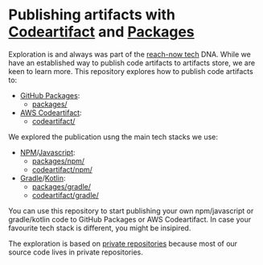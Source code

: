 # Publishing artifacts with [Codeartifact](https://aws.amazon.com/de/codeartifact/) and [Packages](https://github.com/features/packages)

Exploration is and always was part of the [reach-now tech](https://medium.com/reachnow-tech) DNA. While we have an established way to publish code artifacts to artifacts store, we are keen to learn more. This repository explores how to publish code artifacts to:
- [GitHub Packages](https://github.com/features/packages):
    - [packages/](packages/README.md)
- [AWS Codeartifact](https://aws.amazon.com/de/codeartifact/):
    - [codeartifact/](codeartifact/README.md)

We explored the publication usng the main tech stacks we use:
- [NPM](https://www.npmjs.com/)/[Javascript](https://en.wikipedia.org/wiki/JavaScript):
    - [packages/npm/](packages/npm/)
    - [codeartifact/npm/](codeartifact/npm/) 
- [Gradle](https://gradle.org/)/[Kotlin](https://kotlinlang.org/): 
    - [packages/gradle/](packages/gradle/)
    - [codeartifact/gradle/](codeartifact/gradle/) 

You can use this repository to start publishing your own npm/javascript or gradle/kotlin code to GitHub Packages or AWS Codeartifact. In case your favourite tech stack is different, you might be insipired.

The exploration is based on [private repositories](https://docs.github.com/en/github/creating-cloning-and-archiving-repositories/about-repositories) because most of our source code lives in private repositories.
